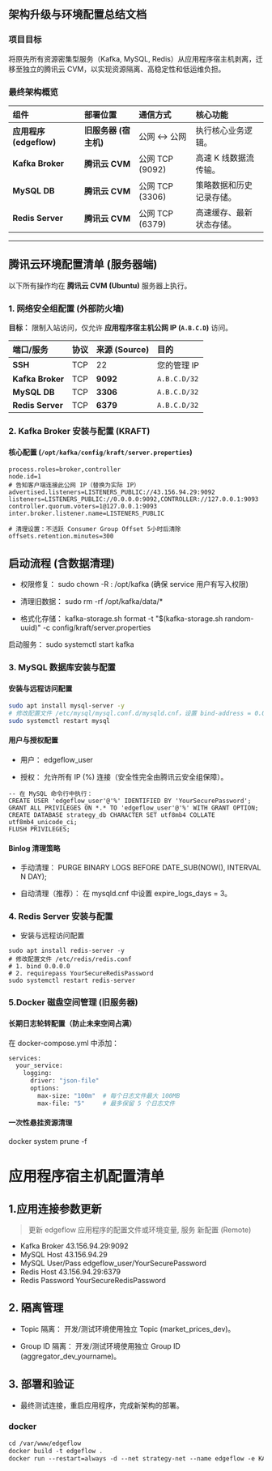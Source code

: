 ## 架构升级与环境配置总结文档

### 项目目标

将原先所有资源密集型服务（Kafka, MySQL, Redis）从应用程序宿主机剥离，迁移至独立的腾讯云 CVM，以实现资源隔离、高稳定性和低运维负担。

### 最终架构概览

| 组件 | 部署位置 | 通信方式 | 核心功能 |
| :--- | :--- | :--- | :--- |
| **应用程序 (edgeflow)** | **旧服务器 (宿主机)** | 公网 $\leftrightarrow$ 公网 | 执行核心业务逻辑。 |
| **Kafka Broker** | **腾讯云 CVM** | 公网 TCP (9092) | 高速 K 线数据流传输。 |
| **MySQL DB** | **腾讯云 CVM** | 公网 TCP (3306) | 策略数据和历史记录存储。 |
| **Redis Server** | **腾讯云 CVM** | 公网 TCP (6379) | 高速缓存、最新状态存储。 |

---

## 腾讯云环境配置清单 (服务器端)

以下所有操作均在 **腾讯云 CVM (Ubuntu)** 服务器上执行。

### 1. 网络安全组配置 (外部防火墙)

**目标：** 限制入站访问，仅允许 **应用程序宿主机公网 IP (`A.B.C.D`)** 访问。

| 端口/服务 | 协议 | 来源 (Source) | 目的 |
| :--- | :--- | :--- | :--- |
| **SSH** | TCP | 22 | 您的管理 IP |
| **Kafka Broker** | TCP | **9092** | `A.B.C.D/32` |
| **MySQL DB** | TCP | **3306** | `A.B.C.D/32` |
| **Redis Server** | TCP | **6379** | `A.B.C.D/32` |

### 2. Kafka Broker 安装与配置 (KRAFT)

#### 核心配置 (`/opt/kafka/config/kraft/server.properties`)

```properties
process.roles=broker,controller
node.id=1
# 告知客户端连接此公网 IP（替换为实际 IP）
advertised.listeners=LISTENERS_PUBLIC://43.156.94.29:9092 
listeners=LISTENERS_PUBLIC://0.0.0.0:9092,CONTROLLER://127.0.0.1:9093
controller.quorum.voters=1@127.0.0.1:9093
inter.broker.listener.name=LISTENERS_PUBLIC

# 清理设置：不活跃 Consumer Group Offset 5小时后清除
offsets.retention.minutes=300
```


## 启动流程 (含数据清理)

- 权限修复： sudo chown -R <User>:<User> /opt/kafka (确保 service 用户有写入权限)

- 清理旧数据： sudo rm -rf /opt/kafka/data/*

- 格式化存储： kafka-storage.sh format -t "$(kafka-storage.sh random-uuid)" -c config/kraft/server.properties

启动服务： sudo systemctl start kafka

### 3. MySQL 数据库安装与配置
#### 安装与远程访问配置
```BASH
sudo apt install mysql-server -y
# 修改配置文件 /etc/mysql/mysql.conf.d/mysqld.cnf，设置 bind-address = 0.0.0.0
sudo systemctl restart mysql
```

#### 用户与授权配置

- 用户： edgeflow_user

- 授权： 允许所有 IP (%) 连接（安全性完全由腾讯云安全组保障）。
```mysql
-- 在 MySQL 命令行中执行：
CREATE USER 'edgeflow_user'@'%' IDENTIFIED BY 'YourSecurePassword';
GRANT ALL PRIVILEGES ON *.* TO 'edgeflow_user'@'%' WITH GRANT OPTION;
CREATE DATABASE strategy_db CHARACTER SET utf8mb4 COLLATE utf8mb4_unicode_ci;
FLUSH PRIVILEGES;
```

#### Binlog 清理策略
- 手动清理： PURGE BINARY LOGS BEFORE DATE_SUB(NOW(), INTERVAL N DAY);

- 自动清理（推荐）： 在 mysqld.cnf 中设置 expire_logs_days = 3。

### 4. Redis Server 安装与配置

- 安装与远程访问配置
```shell
sudo apt install redis-server -y
# 修改配置文件 /etc/redis/redis.conf
# 1. bind 0.0.0.0
# 2. requirepass YourSecureRedisPassword 
sudo systemctl restart redis-server
```

### 5.Docker 磁盘空间管理 (旧服务器)
#### 长期日志轮转配置（防止未来空间占满）
在 docker-compose.yml 中添加：
```dockerfile
services:
  your_service:
    logging:
      driver: "json-file"
      options:
        max-size: "100m"  # 每个日志文件最大 100MB
        max-file: "5"     # 最多保留 5 个日志文件
```

#### 一次性悬挂资源清理
docker system prune -f

# 应用程序宿主机配置清单
## 1.应用连接参数更新
> 更新 edgeflow 应用程序的配置文件或环境变量, 服务	新配置 (Remote)
- Kafka Broker	43.156.94.29:9092
- MySQL Host	43.156.94.29
- MySQL User/Pass	edgeflow_user/YourSecurePassword
- Redis Host	43.156.94.29:6379
- Redis Password	YourSecureRedisPassword

## 2. 隔离管理

- Topic 隔离： 开发/测试环境使用独立 Topic (market_prices_dev)。

- Group ID 隔离： 开发/测试环境使用独立 Group ID (aggregator_dev_yourname)。

## 3. 部署和验证

- 最终测试连接，重启应用程序，完成新架构的部署。

### docker
```dockerfile
cd /var/www/edgeflow
docker build -t edgeflow .
docker run --restart=always -d --net strategy-net --name edgeflow -e KAFKA_HOST=10.35.76.97 -e KAFKA_PORT=9092 -e REDIS_HOST=172.17.0.1 -e REDIS_PORT=6379 -e DB_HOST=172.17.0.1 -e DB_PORT=3306 -e DB_USER=root -e DB_PASSWORD=root -e DB_NAME=strategy_db -test -p 12180:12180 -v /var/www/edgeflow/conf:/app/edgeflow/conf  edgeflow -test

```